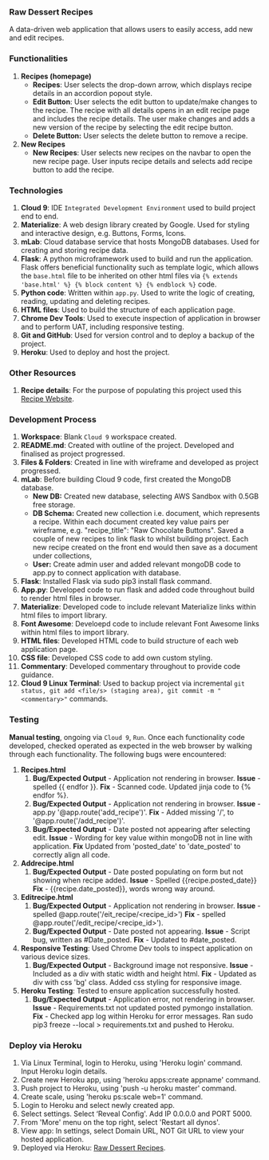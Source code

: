 ### Raw Dessert Recipes
A data-driven web application that allows users to easily access, add new and edit recipes.

### Functionalities
1. **Recipes (homepage)**
    * **Recipes**: User selects the drop-down arrow, which displays recipe details in an accordion popout style.
    * **Edit Button**: User selects the edit button to update/make changes to the recipe. The recipe with all details opens in an edit recipe page and includes the recipe details. The user make changes and adds a new version of the recipe by selecting the edit recipe button.
    * **Delete Button:** User selects the delete button to remove a recipe.
2. **New Recipes**
    * **New Recipes**: User selects new recipes on the navbar to open the new recipe page. User inputs recipe details and selects add recipe button to add the recipe.

### Technologies
1. **Cloud 9**: IDE `Integrated Development Environment` used to build project end to end.
2. **Materialize**: A web design library created by Google. Used for styling and interactive design, e.g. Buttons, Forms, Icons.
3. **mLab**: Cloud database service that hosts MongoDB databases. Used for creating and storing recipe data.
4. **Flask**: A python microframework used to build and run the application. Flask offers beneficial functionality such as template logic, which allows the `base.html` file to be inherited on other html files via `{% extends 'base.html' %} {% block content %} {% endblock %}` code.
5. **Python code**: Written within `app.py`. Used to write the logic of creating, reading, updating and deleting recipes.
6. **HTML files**: Used to build the structure of each application page.
7. **Chrome Dev Tools**: Used to execute inspection of application in browser and to perform UAT, including responsive testing.
8. **Git and GitHub**: Used for version control and to deploy a backup of the project.
9. **Heroku**: Used to deploy and host the project.

### Other Resources
1. **Recipe details**: For the purpose of populating this project used this [Recipe Website](http://rawfoodrecipes.com/).

### Development Process
1. **Workspace**: Blank `Cloud 9` workspace created.
2. **README.md**: Created with outline of the project. Developed and finalised as project progressed.
3. **Files & Folders**: Created in line with wireframe and developed as project progressed.
4. **mLab**: Before building Cloud 9 code, first created the MongoDB database.
    * **New DB:** Created new database, selecting AWS Sandbox with 0.5GB free storage.
    * **DB Schema:** Created new collection i.e. document, which represents a recipe. Within each document created key value pairs per wireframe, e.g. "recipe_title": "Raw Chocolate Buttons". Saved a couple of new recipes to link flask to whilst building project. Each new recipe created on the front end would then save as a document under collections,
    * **User:** Create admin user and added relevant mongoDB code to app.py to connect application with database.
5. **Flask**: Installed Flask via sudo pip3 install flask command.
6. **App.py**: Developed code to run flask and added code throughout build to render html files in browser.
7. **Materialize**: Developed code to include relevant Materialize links within html files to import library.
8. **Font Awesome**: Develoepd code to include relevant Font Awesome links within html files to import library.
8. **HTML files**: Developed HTML code to build structure of each web application page.
9. **CSS file**: Developed CSS code to add own custom styling.
10. **Commentary**: Developed commentary throughout to provide code guidance.
11. **Cloud 9 Linux Terminal**: Used to backup project via incremental `git status, git add <file/s> (staging area), git commit -m "<commentary>"` commands.

### Testing
**Manual testing**, ongoing via `Cloud 9`, `Run`. Once each functionality code developed, checked operated as expected in the web browser by walking through each functionality. The following bugs were encountered:

1. **Recipes.html**
    1. **Bug/Expected Output** - Application not rendering in browser. **Issue** - spelled {{ endfor }}. **Fix** - Scanned code. Updated jinja code to {% endfor %}.
    2. **Bug/Expected Output** - Application not rendering in browser. **Issue** - app.py '@app.route('add_recipe')'. **Fix** - Added missing '/', to '@app.route('/add_recipe')'.
    3. **Bug/Expected Output** - Date posted not appearing after selecting edit. **Issue** - Wording for key value within mongoDB not in line with application. **Fix** Updated from 'posted_date' to 'date_posted' to correctly align all code.
2. **Addrecipe.html**
    1. **Bug/Expected Output** - Date posted populating on form but not showing when recipe added. **Issue** - Spelled {{recipe.posted_date}} **Fix** - {{recipe.date_posted}}, words wrong way around.
3. **Editrecipe.html**
    1. **Bug/Expected Output** - Application not rendering in browser. **Issue** - spelled @app.route('/eit_recipe/<recipe_id>') **Fix** - spelled @app.route('/edit_recipe/<recipe_id>').
    2. **Bug/Expected Output** - Date posted not appearing. **Issue** - Script bug, written as #Date_posted. **Fix** - Updated to #date_posted.
4. **Responsive Testing**: Used Chrome Dev tools to inspect application on various device sizes.
    1. **Bug/Expected Output** - Background image not responsive. **Issue** - Included as a div with static width and height html. **Fix** - Updated as div with css 'bg' class. Added css styling for responsive image.
5. **Heroku Testing**: Tested to ensure application successfully hosted.
    1. **Bug/Expected Output** - Application error, not rendering in browser. **Issue** - Requirements.txt not updated posted pymongo installation. **Fix** - Checked app log within Heroku for error messages. Ran sudo pip3 freeze --local > requirements.txt and pushed to Heroku. 

### Deploy via Heroku
1. Via Linux Terminal, login to Heroku, using 'Heroku login' command. Input Heroku login details.
2. Create new Heroku app, using 'heroku apps:create appname' command.
3. Push project to Heroku, using 'push -u heroku master' command.
4. Create scale, using 'heroku ps:scale web=1' command.
5. Login to Heroku and select newly created app.
6. Select settings. Select ‘Reveal Config'. Add IP 0.0.0.0 and PORT 5000.
7. From 'More' menu on the top right, select 'Restart all dynos'.
8. View app: In settings, select Domain URL, NOT Git URL to view your hosted application.
9. Deployed via Heroku: [Raw Dessert Recipes](https://cookbook-mongodb.herokuapp.com/).